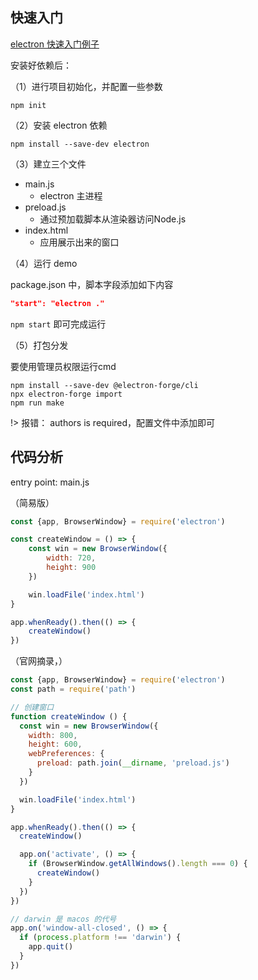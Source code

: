 ## 快速入门

[electron 快速入门例子](https://www.electronjs.org/zh/docs/latest/tutorial/quick-start)

安装好依赖后：

（1）进行项目初始化，并配置一些参数
```
npm init
```

（2）安装 electron 依赖
```
npm install --save-dev electron
```

（3）建立三个文件
- main.js 
  - electron 主进程
- preload.js
  - 通过预加载脚本从渲染器访问Node.js
- index.html
  - 应用展示出来的窗口

（4）运行 demo

package.json 中，脚本字段添加如下内容

```json
"start": "electron ."
```

`npm start` 即可完成运行


（5）打包分发

要使用管理员权限运行cmd

```
npm install --save-dev @electron-forge/cli
npx electron-forge import
npm run make
```

!> 报错： authors is required，配置文件中添加即可

## 代码分析

entry point: main.js

（简易版）
```js
const {app, BrowserWindow} = require('electron')

const createWindow = () => {
    const win = new BrowserWindow({
        width: 720,
        height: 900
    })

    win.loadFile('index.html')
}

app.whenReady().then(() => {
    createWindow()
})
```


（官网摘录，）
```js
const {app, BrowserWindow} = require('electron')
const path = require('path')

// 创建窗口
function createWindow () {
  const win = new BrowserWindow({
    width: 800,
    height: 600,
    webPreferences: {
      preload: path.join(__dirname, 'preload.js')
    }
  })

  win.loadFile('index.html')
}

app.whenReady().then(() => {
  createWindow()

  app.on('activate', () => {
    if (BrowserWindow.getAllWindows().length === 0) {
      createWindow()
    }
  })
})

// darwin 是 macos 的代号
app.on('window-all-closed', () => {
  if (process.platform !== 'darwin') {
    app.quit()
  }
})
```